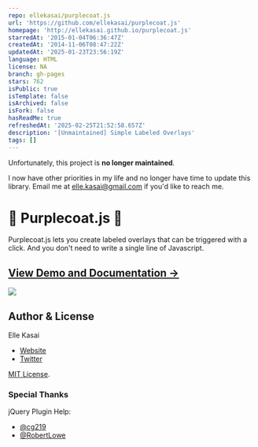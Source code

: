 ```yaml
---
repo: ellekasai/purplecoat.js
url: 'https://github.com/ellekasai/purplecoat.js'
homepage: 'http://ellekasai.github.io/purplecoat.js'
starredAt: '2015-01-04T06:36:47Z'
createdAt: '2014-11-06T08:47:22Z'
updatedAt: '2025-01-23T23:56:19Z'
language: HTML
license: NA
branch: gh-pages
stars: 762
isPublic: true
isTemplate: false
isArchived: false
isFork: false
hasReadMe: true
refreshedAt: '2025-02-25T21:52:58.657Z'
description: '[Unmaintained] Simple Labeled Overlays'
tags: []
---
```


Unfortunately, this project is **no longer maintained**.

I now have other priorities in my life and no longer have time to update this library. Email me at elle.kasai@gmail.com if you'd like to reach me.

# :womans_clothes: Purplecoat.js :womans_clothes:

Purplecoat.js lets you create labeled overlays that can be triggered with a click. And you don't need to write a single line of Javascript.

## [View Demo and Documentation &rarr;](http://ellekasai.github.io/purplecoat.js)

![](http://f.cl.ly/items/10023K3W2A3F1y423x2c/Screen%20Recording%202014-11-09%20at%2000%3A38.gif)

## Author & License

Elle Kasai

- [Website](http://ellekasai.com/about)
- [Twitter](http://twitter.com/ellekasai)

[MIT License](http://ellekasai.mit-license.org).

### Special Thanks

jQuery Plugin Help:

- [@cg219](https://github.com/ellekasai/purplecoat.js/pull/8)
- [@RobertLowe ](https://github.com/ellekasai/purplecoat.js/pull/6)
